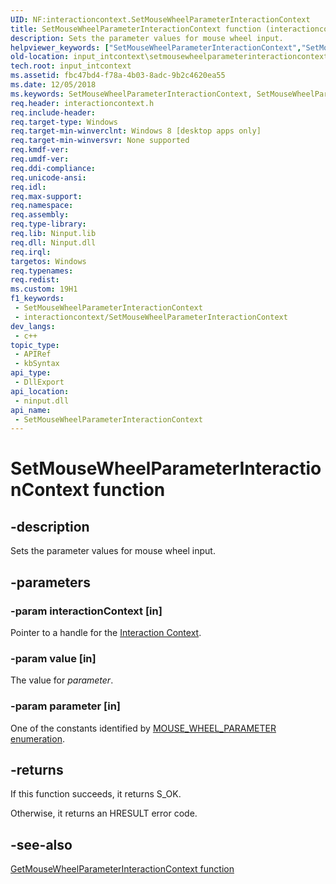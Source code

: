 ```yaml
---
UID: NF:interactioncontext.SetMouseWheelParameterInteractionContext
title: SetMouseWheelParameterInteractionContext function (interactioncontext.h)
description: Sets the parameter values for mouse wheel input.
helpviewer_keywords: ["SetMouseWheelParameterInteractionContext","SetMouseWheelParameterInteractionContext function","input_intcontext.setmousewheelparameterinteractioncontext","interactioncontext.setmousewheelparameterinteractioncontext","interactioncontext/SetMouseWheelParameterInteractionContext"]
old-location: input_intcontext\setmousewheelparameterinteractioncontext.htm
tech.root: input_intcontext
ms.assetid: fbc47bd4-f78a-4b03-8adc-9b2c4620ea55
ms.date: 12/05/2018
ms.keywords: SetMouseWheelParameterInteractionContext, SetMouseWheelParameterInteractionContext function, input_intcontext.setmousewheelparameterinteractioncontext, interactioncontext.setmousewheelparameterinteractioncontext, interactioncontext/SetMouseWheelParameterInteractionContext
req.header: interactioncontext.h
req.include-header: 
req.target-type: Windows
req.target-min-winverclnt: Windows 8 [desktop apps only]
req.target-min-winversvr: None supported
req.kmdf-ver: 
req.umdf-ver: 
req.ddi-compliance: 
req.unicode-ansi: 
req.idl: 
req.max-support: 
req.namespace: 
req.assembly: 
req.type-library: 
req.lib: Ninput.lib
req.dll: Ninput.dll
req.irql: 
targetos: Windows
req.typenames: 
req.redist: 
ms.custom: 19H1
f1_keywords:
 - SetMouseWheelParameterInteractionContext
 - interactioncontext/SetMouseWheelParameterInteractionContext
dev_langs:
 - c++
topic_type:
 - APIRef
 - kbSyntax
api_type:
 - DllExport
api_location:
 - ninput.dll
api_name:
 - SetMouseWheelParameterInteractionContext
---
```


# SetMouseWheelParameterInteractionContext function


## -description

Sets the parameter values for mouse wheel input.

## -parameters

### -param interactionContext [in]

Pointer to a handle for the [Interaction Context](../_input_intcontext/index.md).

### -param value [in]

The value for <i>parameter</i>.

### -param parameter [in]

One of the constants identified by [MOUSE_WHEEL_PARAMETER enumeration](ne-interactioncontext-mouse_wheel_parameter.md).

## -returns

If this function succeeds, it returns S_OK.
 
Otherwise, it returns an HRESULT error code.

## -see-also

[GetMouseWheelParameterInteractionContext function](nf-interactioncontext-getmousewheelparameterinteractioncontext.md)







